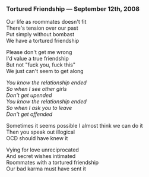 ### Tortured Friendship — September 12th, 2008

Our life as roommates doesn't fit  
There's tension over our past  
Put simply without bombast  
We have a tortured friendship  

Please don't get me wrong  
I'd value a true friendship  
But not "fuck you, fuck this"  
We just can't seem to get along  

_You know the relationship ended_  
_So when I see other girls_  
_Don't get upended_  
_You know the relationship ended_  
_So when I ask you to leave_  
_Don't get offended_  

Sometimes it seems possible 
I almost think we can do it  
Then you speak out illogical  
OCD should have knew it  

Vying for love unreciprocated  
And secret wishes intimated  
Roommates with a tortured friendship  
Our bad karma must have sent it  

